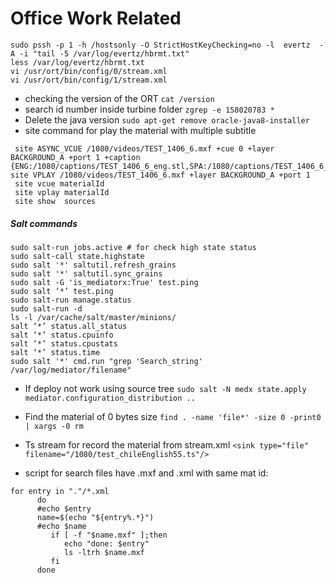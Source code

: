 # Office Work Related
 
 ```{.sh}
 sudo pssh -p 1 -h /hostsonly -O StrictHostKeyChecking=no -l  evertz  -A -i "tail -5 /var/log/evertz/hbrmt.txt"
 less /var/log/evertz/hbrmt.txt
 vi /usr/ort/bin/config/0/stream.xml
 vi /usr/ort/bin/config/1/stream.xml
 ```

- checking the version of the ORT `cat /version`
- search id number inside turbine folder `zgrep -e 158020783 *`
- Delete the java version `sudo apt-get remove oracle-java8-installer`
- site command for play the material with multiple subtitle  

```{.sh}
 site ASYNC_VCUE /1080/videos/TEST_1406_6.mxf +cue 0 +layer BACKGROUND_A +port 1 +caption {ENG:/1080/captions/TEST_1406_6_eng.stl,SPA:/1080/captions/TEST_1406_6_las.stl}   site VPLAY /1080/videos/TEST_1406_6.mxf +layer BACKGROUND_A +port 1
 site vcue materialId
 site vplay materialId
 site show  sources
```

##### Salt commands

 ```{.sh}
 sudo salt-run jobs.active # for check high state status
 sudo salt-call state.highstate
 sudo salt '*' saltutil.refresh_grains
 sudo salt '*' saltutil.sync_grains
 sudo salt -G 'is_mediatorx:True' test.ping 
 sudo salt ‘*’ test.ping
 sudo salt-run manage.status
 sudo salt-run -d
 ls -l /var/cache/salt/master/minions/
 salt ‘*’ status.all_status
 salt ‘*’ status.cpuinfo
 salt ‘*’ status.cpustats
 salt ‘*’ status.time 
 sudo salt '*' cmd.run "grep 'Search_string' /var/log/mediator/filename"
 ```

- If deploy not work using source tree `sudo salt -N medx state.apply mediator.configuration_distribution ..`
- Find the material of 0 bytes size `find . -name 'file*' -size 0 -print0 | xargs -0 rm`

- Ts stream for record the material from stream.xml `<sink type="file" filename="/1080/test_chileEnglish55.ts"/>`

- script for search files have .mxf and .xml with same mat id:

```{.sh}
for entry in "."/*.xml
      do
      #echo $entry
      name=$(echo "${entry%.*}")
      #echo $name
         if [ -f "$name.mxf" ];then
            echo "done: $entry"
            ls -ltrh $name.mxf
         fi
      done
```
